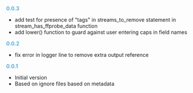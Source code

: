 
**<span style="color:#56adda">0.0.3</span>**
- add test for presence of "tags" in streams_to_remove statement in stream_has_ffprobe_data function
- add lower() function to guard against user entering caps in field names

**<span style="color:#56adda">0.0.2</span>**
- fix error in logger line to remove extra output reference

**<span style="color:#56adda">0.0.1</span>**
- Initial version
- Based on ignore files based on metadata
